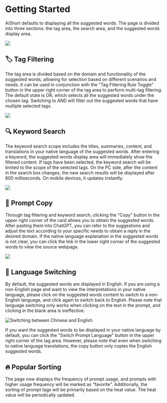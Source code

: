 # Getting Started

AiShort defaults to displaying all the suggested words. The page is divided into three sections: the tag area, the search area, and the suggested words display area.

![](https://img.newzone.top/2023-06-05-20-44-19.png?imageMogr2/format/webp)

## 🏷︎ Tag Filtering

The tag area is divided based on the domain and functionality of the suggested words, allowing for selection based on different scenarios and needs. It can be used in conjunction with the "Tag Filtering Rule Toggle" button in the upper right corner of the tag area to perform multi-tag filtering. The default state is OR, which selects all the suggested words under the chosen tag. Switching to AND will filter out the suggested words that have multiple selected tags.

![](https://img.newzone.top/2023-06-05-20-50-19.png?imageMogr2/format/webp)

## 🔍 Keyword Search

The keyword search scope includes the titles, summaries, content, and translations in your native language of the suggested words. After entering a keyword, the suggested words display area will immediately show the filtered content. If tags have been selected, the keyword search will be limited to the scope of the selected tags. On the PC side, after the content in the search box changes, the new search results will be displayed after 800 milliseconds. On mobile devices, it updates instantly.

![](https://img.newzone.top/2023-06-05-20-58-07.png?imageMogr2/format/webp)

## 🔬 Prompt Copy

Through tag filtering and keyword search, clicking the "Copy" button in the upper right corner of the card allows you to obtain the suggested words. After pasting them into ChatGPT, you can refer to the suggestions and adjust the text according to your specific needs to obtain a reply in the desired domain. If the native language explanation in the suggested words is not clear, you can click the link in the lower right corner of the suggested words to view the source webpage.

![](https://img.newzone.top/2023-06-11-17-14-07.png?imageMogr2/format/webp)

## 💬 Language Switching

By default, the suggested words are displayed in English. If you are using a non-English page and want to view the interpretations in your native language, please click on the suggested words content to switch to a non-English language, and click again to switch back to English. Please note that language switching only works when clicking on the text in the prompt, and clicking in the blank area is ineffective.

![Switching between Chinese and English](http://img.newzone.top/chatgptshortcut_encn.gif)

If you want the suggested words to be displayed in your native language by default, you can click the "Switch Prompt Language" button in the upper right corner of the tag area. However, please note that even when switching to native language translations, the copy button only copies the English suggested words.

## 🔥 Popular Sorting

The page now displays the frequency of prompt usage, and prompts with higher usage frequency will be marked as "favorite". Additionally, the sorting of prompt tags will be primarily based on the heat value. The heat value will be periodically updated.
